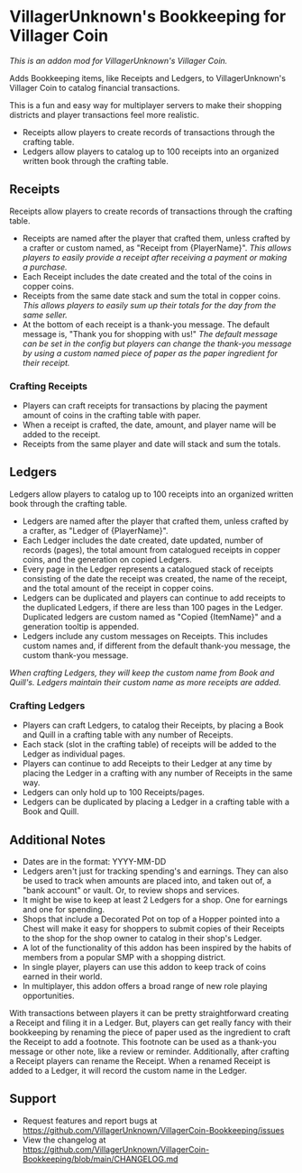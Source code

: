 # VillagerUnknown's Bookkeeping for Villager Coin

_This is an addon mod for VillagerUnknown's Villager Coin._

Adds Bookkeeping items, like Receipts and Ledgers, to VillagerUnknown's Villager Coin to catalog financial transactions.

This is a fun and easy way for multiplayer servers to make their shopping districts and player transactions feel more realistic.

* Receipts allow players to create records of transactions through the crafting table.
* Ledgers allow players to catalog up to 100 receipts into an organized written book through the crafting table.

## Receipts

Receipts allow players to create records of transactions through the crafting table.

* Receipts are named after the player that crafted them, unless crafted by a crafter or custom named, as "Receipt from {PlayerName}".
_This allows players to easily provide a receipt after receiving a payment or making a purchase._
* Each Receipt includes the date created and the total of the coins in copper coins.
* Receipts from the same date stack and sum the total in copper coins.
_This allows players to easily sum up their totals for the day from the same seller._
* At the bottom of each receipt is a thank-you message. The default message is, "Thank you for shopping with us!"
_The default message can be set in the config but players can change the thank-you message by using a custom named piece of
paper as the paper ingredient for their receipt._

### Crafting Receipts

* Players can craft receipts for transactions by placing the payment amount of coins in the crafting table with paper. 
* When a receipt is crafted, the date, amount, and player name will be added to the receipt. 
* Receipts from the same player and date will stack and sum the totals.

## Ledgers

Ledgers allow players to catalog up to 100 receipts into an organized written book through the crafting table.

* Ledgers are named after the player that crafted them, unless crafted by a crafter, as "Ledger of {PlayerName}".
* Each Ledger includes the date created, date updated, number of records (pages), the total amount from catalogued receipts in copper coins, and the generation on copied Ledgers.
* Every page in the Ledger represents a catalogued stack of receipts consisting of the date the receipt was created, the name of the receipt, and the total amount of the receipt in copper coins.
* Ledgers can be duplicated and players can continue to add receipts to the duplicated Ledgers, if there are less than 100 pages in the Ledger. 
Duplicated ledgers are custom named as "Copied {ItemName}" and a generation tooltip is appended.
* Ledgers include any custom messages on Receipts. This includes custom names and, if different from the default thank-you message, the custom thank-you message.

_When crafting Ledgers, they will keep the custom name from Book and Quill's. Ledgers maintain their custom name as more receipts are added._

### Crafting Ledgers

* Players can craft Ledgers, to catalog their Receipts, by placing a Book and Quill in a crafting table with any number of Receipts. 
* Each stack (slot in the crafting table) of receipts will be added to the Ledger as individual pages.
* Players can continue to add Receipts to their Ledger at any time by placing the Ledger in a crafting with any number of Receipts in the same way.
* Ledgers can only hold up to 100 Receipts/pages.
* Ledgers can be duplicated by placing a Ledger in a crafting table with a Book and Quill.

## Additional Notes

* Dates are in the format: YYYY-MM-DD
* Ledgers aren't just for tracking spending's and earnings. 
They can also be used to track when amounts are placed into, and taken out of, a "bank account" or vault. 
Or, to review shops and services.
* It might be wise to keep at least 2 Ledgers for a shop. One for earnings and one for spending.
* Shops that include a Decorated Pot on top of a Hopper pointed into a Chest will make it easy 
for shoppers to submit copies of their Receipts to the shop for the shop owner to catalog in their shop's Ledger.
* A lot of the functionality of this addon has been inspired by the habits of members from a popular SMP with a shopping district.
* In single player, players can use this addon to keep track of coins earned in their world.
* In multiplayer, this addon offers a broad range of new role playing opportunities.

With transactions between players it can be pretty straightforward creating a Receipt and filing it in a Ledger. 
But, players can get really fancy with their bookkeeping by renaming the piece of paper used as the ingredient to craft the Receipt to add a footnote. 
This footnote can be used as a thank-you message or other note, like a review or reminder.
Additionally, after crafting a Receipt players can rename the Receipt. 
When a renamed Receipt is added to a Ledger, it will record the custom name in the Ledger.

## Support

* Request features and report bugs at https://github.com/VillagerUnknown/VillagerCoin-Bookkeeping/issues
* View the changelog at https://github.com/VillagerUnknown/VillagerCoin-Bookkeeping/blob/main/CHANGELOG.md
